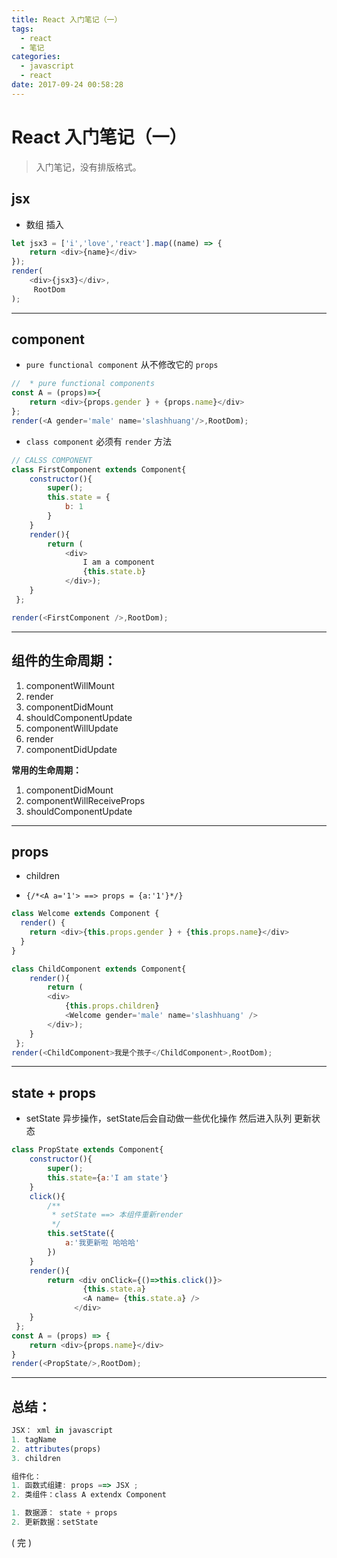 ```yaml
---
title: React 入门笔记（一）
tags:
  - react
  - 笔记
categories:
  - javascript
  - react
date: 2017-09-24 00:58:28
---
```

# React 入门笔记（一）

>入门笔记，没有排版格式。

## jsx

-  数组 插入

```javascript
let jsx3 = ['i','love','react'].map((name) => {
    return <div>{name}</div>
});
render(
    <div>{jsx3}</div>,
     RootDom
);
```


---

## component 

- `pure functional component` 从不修改它的 `props`

```javascript
//  * pure functional components 
const A = (props)=>{
    return <div>{props.gender } + {props.name}</div>
};
render(<A gender='male' name='slashhuang'/>,RootDom);
```

- `class component` 必须有 `render` 方法

```javascript
// CALSS COMPONENT
class FirstComponent extends Component{
    constructor(){
        super();
        this.state = {
            b: 1
        }
    }
    render(){
        return (
            <div>
                I am a component
                {this.state.b}
            </div>);
    }
 };

render(<FirstComponent />,RootDom);
```

---

## 组件的生命周期：

1. componentWillMount
2. render
3. componentDidMount
4. shouldComponentUpdate
5. componentWillUpdate
6. render
7. componentDidUpdate

**常用的生命周期：**
1. componentDidMount
2. componentWillReceiveProps
3. shouldComponentUpdate

---

## props

- children

- `{/*<A a='1'> ==> props = {a:'1'}*/}`

```javascript
class Welcome extends Component {
  render() {
    return <div>{this.props.gender } + {this.props.name}</div>
  }
}

class ChildComponent extends Component{
    render(){
        return (
        <div>
            {this.props.children}
            <Welcome gender='male' name='slashhuang' />
        </div>);
    }
 };
render(<ChildComponent>我是个孩子</ChildComponent>,RootDom);

```

---

## state + props

- setState 异步操作，setState后会自动做一些优化操作 然后进入队列 更新状态

```javascript
class PropState extends Component{
    constructor(){
        super();
        this.state={a:'I am state'}
    }
    click(){
        /**
         * setState ==> 本组件重新render
         */
        this.setState({
            a:'我更新啦 哈哈哈'
        })
    }
    render(){
        return <div onClick={()=>this.click()}>
                {this.state.a}
                <A name= {this.state.a} />
              </div>
    }
 };
const A = (props) => {
    return <div>{props.name}</div>
}
render(<PropState/>,RootDom);
```

---

## 总结：

```javascript
JSX： xml in javascript
1. tagName
2. attributes(props)
3. children
```

```javascript
组件化：
1. 函数式组建: props ==> JSX ; 
2. 类组件：class A extendx Component
```

```javascript
1. 数据源： state + props
2. 更新数据：setState
```

( 完 )